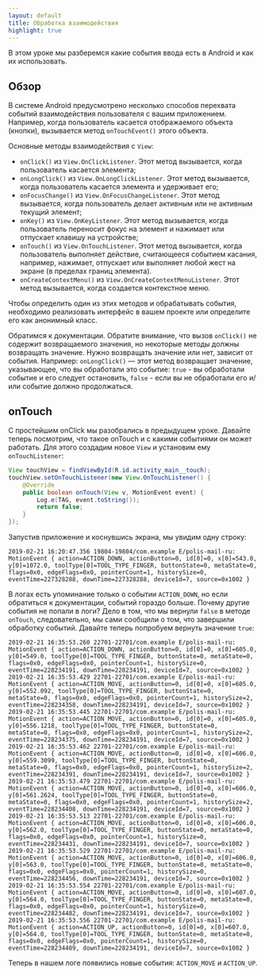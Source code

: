 ```yaml
---
layout: default
title: Обработка взаимодействия
highlight: true
---
```


В этом уроке мы разберемся какие события ввода есть в Android и как их использовать.

## Обзор

В системе Android предусмотрено несколько способов перехвата событий взаимодействия пользователя с вашим приложением. Например, когда пользователь касается отображаемого объекта (кнопки), вызывается метод `onTouchEvent()` этого объекта.

Основные методы взаимодействия с `View`:

- `onClick()` из `View.OnClickListener`. Этот метод вызывается, когда пользователь касается элемента;
- `onLongClick()` из `View.OnLongClickListener`. Этот метод вызывается, когда пользователь касается элемента и удерживает его;
- `onFocusChange()` из  `View.OnFocusChangeListener`. Этот метод вызывается, когда пользователь делает активным или не активным текущий элемент;
- `onKey()` из `View.OnKeyListener`. Этот метод вызывается, когда пользователь переносит фокус на элемент и нажимает или отпускает клавишу на устройстве;
- `onTouch()` из `View.OnTouchListener`. Этот метод вызывается, когда пользователь выполняет действие, считающееся событием касания, например, нажимает, отпускает или выполняет любой жест на экране (в пределах границ элемента).
- `onCreateContextMenu()` из `View.OnCreateContextMenuListener`. Этот метод вызывается, когда создается контекстное меню.

 Чтобы определить один из этих методов и обрабатывать события, необходимо реализовать интерфейс в вашем проекте или определите его как анонимный класс. 

 Обратимся к документации. Обратите внимание, что вызов `onClick()` не содержит возвращаемого значения, но некоторые методы должны возвращать значение. Нужно возвращать значение или нет, зависит от события. Например:
`onLongClick()` — этот метод возвращает значение, указывающее, что вы обработали это событие: `true` - вы обработали событие и его следует остановить, `false` -  если вы не обработали его и/или событие должно продолжаться.


## onTouch

С простейшим onClick мы разобрались в предыдущем уроке. Давайте теперь посмотрим, что такое onTouch и с какими событиями он может работать. Для этого создадим новое `View` и установим ему `onTouchListener`:

```java
View touchView = findViewById(R.id.activity_main__touch);
touchView.setOnTouchListener(new View.OnTouchListener() {
    @Override
    public boolean onTouch(View v, MotionEvent event) {
        Log.e(TAG, event.toString());
        return false;
    }
});
```

Запустив приложение и коснувшись экрана, мы увидим одну строку:

```
2019-02-21 16:20:47.356 19804-19804/com.example E/polis-mail-ru: MotionEvent { action=ACTION_DOWN, actionButton=0, id[0]=0, x[0]=543.0, y[0]=1072.0, toolType[0]=TOOL_TYPE_FINGER, buttonState=0, metaState=0, flags=0x0, edgeFlags=0x0, pointerCount=1, historySize=0, eventTime=227328288, downTime=227328288, deviceId=7, source=0x1002 }
```

В логах есть упоминание только о событии `ACTION_DOWN`, но если обратиться к документации, событий гораздо больше. Почему другие события не попали в логи? Дело в том, что мы вернули `false` в методе `onTouch`, следовательно, мы сами сообщили о том, что завершили обработку событий. Давайте теперь попробуем вернуть значение `true`:

```
2019-02-21 16:35:53.260 22701-22701/com.example E/polis-mail-ru: MotionEvent { action=ACTION_DOWN, actionButton=0, id[0]=0, x[0]=605.0, y[0]=549.0, toolType[0]=TOOL_TYPE_FINGER, buttonState=0, metaState=0, flags=0x0, edgeFlags=0x0, pointerCount=1, historySize=0, eventTime=228234191, downTime=228234191, deviceId=7, source=0x1002 }
2019-02-21 16:35:53.429 22701-22701/com.example E/polis-mail-ru: MotionEvent { action=ACTION_MOVE, actionButton=0, id[0]=0, x[0]=605.0, y[0]=552.092, toolType[0]=TOOL_TYPE_FINGER, buttonState=0, metaState=0, flags=0x0, edgeFlags=0x0, pointerCount=1, historySize=2, eventTime=228234358, downTime=228234191, deviceId=7, source=0x1002 }
2019-02-21 16:35:53.445 22701-22701/com.example E/polis-mail-ru: MotionEvent { action=ACTION_MOVE, actionButton=0, id[0]=0, x[0]=605.0, y[0]=556.1218, toolType[0]=TOOL_TYPE_FINGER, buttonState=0, metaState=0, flags=0x0, edgeFlags=0x0, pointerCount=1, historySize=2, eventTime=228234375, downTime=228234191, deviceId=7, source=0x1002 }
2019-02-21 16:35:53.462 22701-22701/com.example E/polis-mail-ru: MotionEvent { action=ACTION_MOVE, actionButton=0, id[0]=0, x[0]=606.0, y[0]=559.3099, toolType[0]=TOOL_TYPE_FINGER, buttonState=0, metaState=0, flags=0x0, edgeFlags=0x0, pointerCount=1, historySize=2, eventTime=228234391, downTime=228234191, deviceId=7, source=0x1002 }
2019-02-21 16:35:53.479 22701-22701/com.example E/polis-mail-ru: MotionEvent { action=ACTION_MOVE, actionButton=0, id[0]=0, x[0]=606.0, y[0]=561.2624, toolType[0]=TOOL_TYPE_FINGER, buttonState=0, metaState=0, flags=0x0, edgeFlags=0x0, pointerCount=1, historySize=2, eventTime=228234408, downTime=228234191, deviceId=7, source=0x1002 }
2019-02-21 16:35:53.513 22701-22701/com.example E/polis-mail-ru: MotionEvent { action=ACTION_MOVE, actionButton=0, id[0]=0, x[0]=606.0, y[0]=562.0, toolType[0]=TOOL_TYPE_FINGER, buttonState=0, metaState=0, flags=0x0, edgeFlags=0x0, pointerCount=1, historySize=0, eventTime=228234431, downTime=228234191, deviceId=7, source=0x1002 }
2019-02-21 16:35:53.529 22701-22701/com.example E/polis-mail-ru: MotionEvent { action=ACTION_MOVE, actionButton=0, id[0]=0, x[0]=606.0, y[0]=563.0, toolType[0]=TOOL_TYPE_FINGER, buttonState=0, metaState=0, flags=0x0, edgeFlags=0x0, pointerCount=1, historySize=0, eventTime=228234456, downTime=228234191, deviceId=7, source=0x1002 }
2019-02-21 16:35:53.554 22701-22701/com.example E/polis-mail-ru: MotionEvent { action=ACTION_MOVE, actionButton=0, id[0]=0, x[0]=607.0, y[0]=564.0, toolType[0]=TOOL_TYPE_FINGER, buttonState=0, metaState=0, flags=0x0, edgeFlags=0x0, pointerCount=1, historySize=0, eventTime=228234482, downTime=228234191, deviceId=7, source=0x1002 }
2019-02-21 16:35:53.556 22701-22701/com.example E/polis-mail-ru: MotionEvent { action=ACTION_UP, actionButton=0, id[0]=0, x[0]=607.0, y[0]=564.0, toolType[0]=TOOL_TYPE_FINGER, buttonState=0, metaState=0, flags=0x0, edgeFlags=0x0, pointerCount=1, historySize=0, eventTime=228234489, downTime=228234191, deviceId=7, source=0x1002 }
```

Теперь в нашем логе появились новые события: `ACTION_MOVE` и `ACTION_UP`.